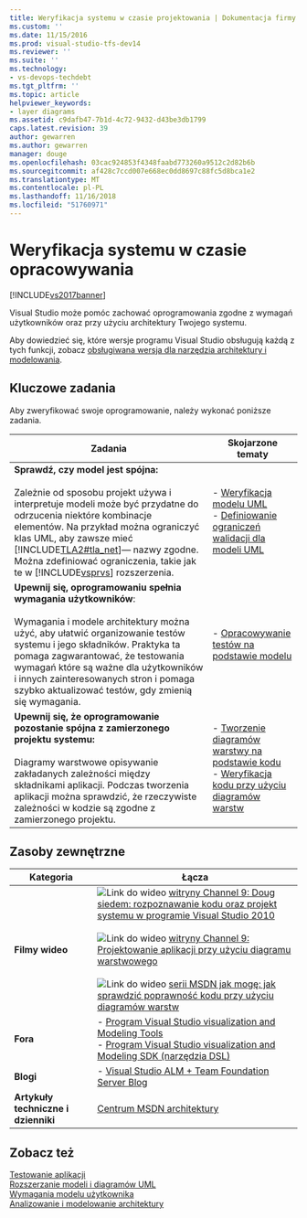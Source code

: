 ```yaml
---
title: Weryfikacja systemu w czasie projektowania | Dokumentacja firmy Microsoft
ms.custom: ''
ms.date: 11/15/2016
ms.prod: visual-studio-tfs-dev14
ms.reviewer: ''
ms.suite: ''
ms.technology:
- vs-devops-techdebt
ms.tgt_pltfrm: ''
ms.topic: article
helpviewer_keywords:
- layer diagrams
ms.assetid: c9dafb47-7b1d-4c72-9432-d43be3db1799
caps.latest.revision: 39
author: gewarren
ms.author: gewarren
manager: douge
ms.openlocfilehash: 03cac924853f4348faabd773260a9512c2d82b6b
ms.sourcegitcommit: af428c7ccd007e668ec0dd8697c88fc5d8bca1e2
ms.translationtype: MT
ms.contentlocale: pl-PL
ms.lasthandoff: 11/16/2018
ms.locfileid: "51760971"
---
```

# <a name="validate-your-system-during-development"></a>Weryfikacja systemu w czasie opracowywania
[!INCLUDE[vs2017banner](../includes/vs2017banner.md)]

Visual Studio może pomóc zachować oprogramowania zgodne z wymagań użytkowników oraz przy użyciu architektury Twojego systemu.  
  
 Aby dowiedzieć się, które wersje programu Visual Studio obsługują każdą z tych funkcji, zobacz [obsługiwana wersja dla narzędzia architektury i modelowania](../modeling/what-s-new-for-design-in-visual-studio.md#VersionSupport).  
  
## <a name="key-tasks"></a>Kluczowe zadania  
 Aby zweryfikować swoje oprogramowanie, należy wykonać poniższe zadania.  
  
|**Zadania**|**Skojarzone tematy**|  
|---------------|---------------------------|  
|**Sprawdź, czy model jest spójna:**<br /><br /> Zależnie od sposobu projekt używa i interpretuje modeli może być przydatne do odrzucenia niektóre kombinacje elementów. Na przykład można ograniczyć klas UML, aby zawsze mieć [!INCLUDE[TLA2#tla_net](../includes/tla2sharptla-net-md.md)]— nazwy zgodne. Można zdefiniować ograniczenia, takie jak te w [!INCLUDE[vsprvs](../includes/vsprvs-md.md)] rozszerzenia.|-   [Weryfikacja modelu UML](../modeling/validate-your-uml-model.md)<br />-   [Definiowanie ograniczeń walidacji dla modeli UML](../modeling/define-validation-constraints-for-uml-models.md)|  
|**Upewnij się, oprogramowaniu spełnia wymagania użytkowników**:<br /><br /> Wymagania i modele architektury można użyć, aby ułatwić organizowanie testów systemu i jego składników. Praktyka ta pomaga zagwarantować, że testowania wymagań które są ważne dla użytkowników i innych zainteresowanych stron i pomaga szybko aktualizować testów, gdy zmienią się wymagania.|-   [Opracowywanie testów na podstawie modelu](../modeling/develop-tests-from-a-model.md)|  
|**Upewnij się, że oprogramowanie pozostanie spójna z zamierzonego projektu systemu:**<br /><br /> Diagramy warstwowe opisywanie zakładanych zależności między składnikami aplikacji. Podczas tworzenia aplikacji można sprawdzić, że rzeczywiste zależności w kodzie są zgodne z zamierzonego projektu.|-   [Tworzenie diagramów warstwy na podstawie kodu](../modeling/create-layer-diagrams-from-your-code.md)<br />-   [Weryfikacja kodu przy użyciu diagramów warstw](../modeling/validate-code-with-layer-diagrams.md)|  
  
## <a name="external-resources"></a>Zasoby zewnętrzne  
  
|**Kategoria**|**Łącza**|  
|------------------|---------------|  
|**Filmy wideo**|![Link do wideo](../data-tools/media/playvideo.gif "PlayVideo") [witryny Channel 9: Doug siedem: rozpoznawanie kodu oraz projekt systemu w programie Visual Studio 2010](http://go.microsoft.com/fwlink/?LinkId=216100)<br /><br /> ![Link do wideo](../data-tools/media/playvideo.gif "PlayVideo") [witryny Channel 9: Projektowanie aplikacji przy użyciu diagramu warstwowego](http://go.microsoft.com/fwlink/?LinkID=201117)<br /><br /> ![Link do wideo](../data-tools/media/playvideo.gif "PlayVideo") [serii MSDN jak mogę: jak sprawdzić poprawność kodu przy użyciu diagramów warstw](http://go.microsoft.com/fwlink/?LinkID=214405)|  
|**Fora**|-   [Program Visual Studio visualization and Modeling Tools](http://go.microsoft.com/fwlink/?LinkId=184720)<br />-   [Program Visual Studio visualization and Modeling SDK (narzędzia DSL)](http://go.microsoft.com/fwlink/?LinkId=184721)|  
|**Blogi**|-   [Visual Studio ALM + Team Foundation Server Blog](http://go.microsoft.com/fwlink/?LinkID=201340)|  
|**Artykuły techniczne i dzienniki**|[Centrum MSDN architektury](http://go.microsoft.com/fwlink/?LinkId=201343)|  
  
## <a name="see-also"></a>Zobacz też  
 [Testowanie aplikacji](http://msdn.microsoft.com/library/796b7d6d-ad45-4772-9719-55eaf5490dac)   
 [Rozszerzanie modeli i diagramów UML](../modeling/extend-uml-models-and-diagrams.md)   
 [Wymagania modelu użytkownika](../modeling/model-user-requirements.md)   
 [Analizowanie i modelowanie architektury](../modeling/analyze-and-model-your-architecture.md)



